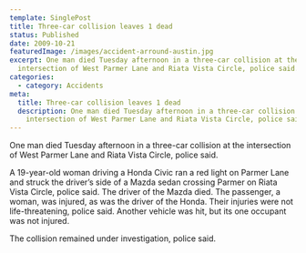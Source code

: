 ```yaml
---
template: SinglePost
title: Three-car collision leaves 1 dead
status: Published
date: 2009-10-21
featuredImage: /images/accident-arround-austin.jpg
excerpt: One man died Tuesday afternoon in a three-car collision at the
  intersection of West Parmer Lane and Riata Vista Circle, police said.
categories:
  - category: Accidents
meta:
  title: Three-car collision leaves 1 dead
  description: One man died Tuesday afternoon in a three-car collision at the
    intersection of West Parmer Lane and Riata Vista Circle, police said.
---
```

<!--StartFragment-->

One man died Tuesday afternoon in a three-car collision at the intersection of West Parmer Lane and Riata Vista Circle, police said.

A 19-year-old woman driving a Honda Civic ran a red light on Parmer Lane and struck the driver’s side of a Mazda sedan crossing Parmer on Riata Vista Circle, police said. The driver of the Mazda died. The passenger, a woman, was injured, as was the driver of the Honda. Their injuries were not life-threatening, police said. Another vehicle was hit, but its one occupant was not injured.

The collision remained under investigation, police said.

<!--EndFragment-->